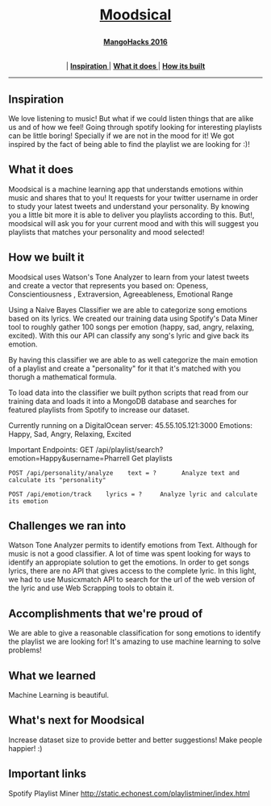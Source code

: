 <h1><p align="center"><a href="http://devpost.com/software/moodsical" target="_blank">Moodsical</a></p></h1>

<p align="center">
  <a href="http://mangohacks16.devpost.com/"><b>MangoHacks 2016</b></a>
</p>

<p align="center">
<br>
|
<b><a href="#inspiration"> Inspiration </a></b>|
<b><a href="#what-it-does"> What it does </a></b>|
<b><a href="#how-we-built-it"> How its built </a></b>

</p>

---

## Inspiration
We love listening to music! But what if we could listen things that are alike us and of how we feel!
Going through spotify looking for interesting playlists can be little boring! Specially if we are not in the mood for it!
We got inspired by the fact of being able to find the playlist we are looking for :)!

## What it does
Moodsical is a machine learning app that understands emotions within music and shares that to you!
It requests for your twitter username in order to study your latest tweets and understand your personality.
By knowing you a little bit more it is able to deliver you playlists according to this.
But!, moodsical will ask you for your current mood and with this will suggest you playlists that matches your personality and mood selected!

## How we built it
Moodsical uses Watson's Tone Analyzer to learn from your latest tweets and create a vector that represents you based on: Openess, Conscientiousness
, Extraversion, Agreeableness, Emotional Range

Using a Naive Bayes Classifier we are able to categorize song emotions based on its lyrics. We created our training data using Spotify's Data Miner tool to roughly gather 100 songs per emotion (happy, sad, angry, relaxing, excited). With this our API can classify any song's lyric and give back its emotion.

By having this classifier we are able to as well categorize the main emotion of a playlist and create a "personality" for it that it's matched with you thorugh a mathematical formula.

To load data into the classifier we built python scripts that read from our training data and loads it into a MongoDB database and searches for featured playlists from Spotify to increase our dataset.

Currently running on a DigitalOcean server:  45.55.105.121:3000
Emotions:  Happy, Sad, Angry, Relaxing, Excited

Important Endpoints:
	GET /api/playlist/search?emotion=Happy&username=Pharrell     Get playlists 

	POST /api/personality/analyze    text = ?		Analyze text and calculate its "personality"

	POST /api/emotion/track    lyrics = ?     Analyze lyric and calculate its emotion


## Challenges we ran into
Watson Tone Analyzer permits to identify emotions from Text. Although for music is not a good classifier. A lot of time was spent looking for ways to identify an appropiate solution to get the emotions.
In order to get songs lyrics, there are no API that gives access to the complete lyric. In this light, we had to use Musicxmatch API to search for the url of the web version of the lyric and use Web Scrapping tools to obtain it.

## Accomplishments that we're proud of
We are able to give a reasonable classification for song emotions to identify the playlist we are looking for!
It's amazing to use machine learning to solve problems!

## What we learned
Machine Learning is beautiful. 

## What's next for Moodsical
Increase dataset size to provide better and better suggestions! 
Make people happier! :)


## Important links
Spotify Playlist Miner  http://static.echonest.com/playlistminer/index.html
